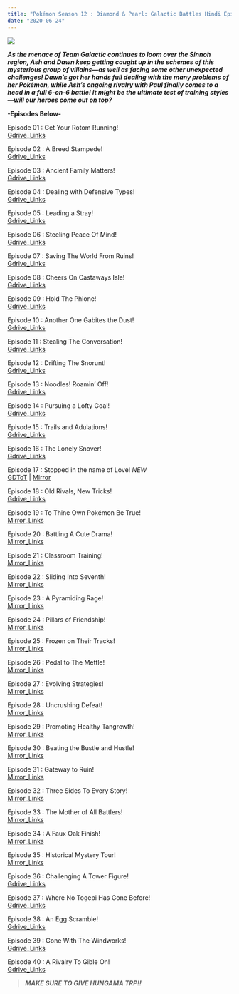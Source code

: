 ```yaml
---
title: "Pokémon Season 12 : Diamond & Pearl: Galactic Battles Hindi Episodes [Hungama TV]"
date: "2020-06-24"
---
```


<script type="text/javascript">var adfly_id = 20713539; var adfly_advert = 'int'; var popunder = true; var domains = ['gdrivez.xyz', 'vickyshare.com'];</script>

  
<script src="https://cdn.adf.ly/js/link-converter.js"></script>

[![](https://1.bp.blogspot.com/-2Oew_F9-vkk/XV-o4fNzmEI/AAAAAAAACmU/S_bsmLI3n7Eog_LrDeLrop_FxzIbXV7kwCLcBGAs/s400/pkmns12.png)](https://1.bp.blogspot.com/-2Oew_F9-vkk/XV-o4fNzmEI/AAAAAAAACmU/S_bsmLI3n7Eog_LrDeLrop_FxzIbXV7kwCLcBGAs/s1600/pkmns12.png)

_**As the menace of Team Galactic continues to loom over the Sinnoh region, Ash and Dawn keep getting caught up in the schemes of this mysterious group of villains—as well as facing some other unexpected challenges! Dawn’s got her hands full dealing with the many problems of her Pokémon, while Ash’s ongoing rivalry with Paul finally comes to a head in a full 6-on-6 battle! It might be the ultimate test of training styles—will our heroes come out on top?**_

**\-Episodes Below-**

Episode 01 : Get Your Rotom Running!  
[Gdrive\_Links](https://vickyshare.com/file/hUdsqgK6u837wFeGtR13)

Episode 02 : A Breed Stampede!  
[Gdrive\_Links](https://vickyshare.com/file/0PItGUeCJPVwahHG6KAv)

Episode 03 : Ancient Family Matters!  
[Gdrive\_Links](https://vickyshare.com/file/GpUF7yoC8rUwRlFzOJ8e)

Episode 04 : Dealing with Defensive Types!  
[Gdrive\_Links](https://vickyshare.com/file/nh6cFVOdAK0YTluyxjSw)

Episode 05 : Leading a Stray!  
[Gdrive\_Links](https://vickyshare.com/file/lStjbA9FWE0cRdDGARq7)

Episode 06 : Steeling Peace Of Mind!  
[Gdrive\_Links](https://vickyshare.com/file/fZ4m5kpJrYw2RtbwGASO)

Episode 07 : Saving The World From Ruins!  
[Gdrive\_Links](https://vickyshare.com/file/jAjmhiNvXfRed8VRM6fa)

Episode 08 : Cheers On Castaways Isle!  
[Gdrive\_Links](https://vickyshare.com/file/UBQAeKsiIOhESkQx3LLZ)

Episode 09 : Hold The Phione!  
[Gdrive\_Links](https://vickyshare.com/file/hoaHzra9rGRHCHOPjRjf)

Episode 10 : Another One Gabites the Dust!  
[Gdrive\_Links](https://vickyshare.com/file/ZdITFbemPulQ8llwY1X1)

Episode 11 : Stealing The Conversation!  
[Gdrive\_Links](https://vickyshare.com/file/Sbv3aK7CDDlMuovL3Iqk)

Episode 12 : Drifting The Snorunt!  
[Gdrive\_Links](https://vickyshare.com/file/aSuAZ38jarXmjTEwn5PE)

Episode 13 : Noodles! Roamin’ Off!  
[Gdrive\_Links](https://vickyshare.com/file/qdzZYp1jWEanU5mL7yAi)

Episode 14 : Pursuing a Lofty Goal!  
[Gdrive\_Links](https://vickyshare.com/file/XkIgTrZ9h8M0AvbEtfvN)

Episode 15 : Trails and Adulations!  
[Gdrive\_Links](https://vickyshare.com/file/2TvPFLYtbejXGTDbbXUR)

Episode 16 : The Lonely Snover!  
[Gdrive\_Links](https://vickyshare.com/file/mc2grFoiVxjF6xRJOvug)

Episode 17 : Stopped in the name of Love! _NEW_  
[GDToT](http://raboninco.com/16iF3) | [Mirror](http://raboninco.com/16iIY)

Episode 18 : Old Rivals, New Tricks!  
[Gdrive\_Links](https://gdrivez.xyz/view/DbDR5966x1)

Episode 19 : To Thine Own Pokémon Be True!  
[Mirror\_Links](https://gdrivez.xyz/view/t2stY683S8)

Episode 20 : Battling A Cute Drama!  
[Mirror\_Links](https://gdrivez.xyz/view/rmRsegmRkf)

Episode 21 : Classroom Training!  
[Mirror\_Links](https://gdrivez.xyz/view/EHhfhpWhQA)

Episode 22 : Sliding Into Seventh!  
[Mirror\_Links](https://gdrivez.xyz/view/ONmbNfgf4D)

Episode 23 : A Pyramiding Rage!  
[Mirror\_Links](https://gdrivez.xyz/view/wdAq8FYe1d)

Episode 24 : Pillars of Friendship!  
[Mirror\_Links](https://gdrivez.xyz/view/eDprxdA48w)

Episode 25 : Frozen on Their Tracks!  
[Mirror\_Links](https://gdrivez.xyz/view/D8kZEb63NB)

Episode 26 : Pedal to The Mettle!  
[Mirror\_Links](https://gdrivez.xyz/view/6dzNc4k4EC)

Episode 27 : Evolving Strategies!  
[Mirror\_Links](https://gdrivez.xyz/view/mKsWCOX5XZ)

Episode 28 : Uncrushing Defeat!  
[Mirror\_Links](https://gdrivez.xyz/view/SYD15s9e9K)

Episode 29 : Promoting Healthy Tangrowth!  
[Mirror\_Links](https://gdrivez.xyz/view/bqm6hXx3w5)

Episode 30 : Beating the Bustle and Hustle!  
[Mirror\_Links](https://gdrivez.xyz/view/1mC8xphmMM)

Episode 31 : Gateway to Ruin!  
[Mirror\_Links](https://gdrivez.xyz/view/K2FPCQamt6)

Episode 32 : Three Sides To Every Story!  
[Mirror\_Links](https://gdrivez.xyz/view/3ytZOfeBzx)

Episode 33 : The Mother of All Battlers!  
[Mirror\_Links](https://gdrivez.xyz/view/WMGdjP4G0a)

Episode 34 : A Faux Oak Finish!  
[Mirror\_Links](https://gdrivez.xyz/view/bkmGFQrj2e)

Episode 35 : Historical Mystery Tour!  
[Mirror\_Links](https://gdrivez.xyz/view/O07qxGEWNp)

Episode 36 : Challenging A Tower Figure!  
[Gdrive\_Links](https://gdrivez.xyz/view/eP7N2W8gjk)

Episode 37 : Where No Togepi Has Gone Before!  
[Gdrive\_Links](https://gdrivez.xyz/view/n6Wb5Dy7AD)

Episode 38 : An Egg Scramble!  
[Gdrive\_Links](https://gdrivez.xyz/view/eABx1sAGaR)

Episode 39 : Gone With The Windworks!  
[Gdrive\_Links](https://gdrivez.xyz/view/WzwxWcLX5p)

Episode 40 : A Rivalry To Gible On!   
[Gdrive\_Links](https://gdrivez.xyz/view/9T4qOA0PNX)

> **_MAKE SURE TO GIVE HUNGAMA TRP!!_**
